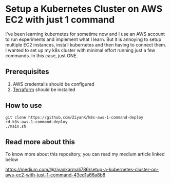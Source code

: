 # Setup a Kubernetes Cluster on AWS EC2 with just 1 command

I've been learning kubernetes for sometime now and I use an AWS account to run experiments and implement what I learn. But it is annoying to setup multiple EC2 instances, install kubernetes and then having to connect them. I wanted to set up my k8s cluster with minimal effort running just a few commands. In this case, just ONE.

## Prerequisites

1. AWS credentails should be configured
2. [Terraform](https://github.com/hashicorp/terraform) should be installed

## How to use

```
git clone https://github.com/ZiyanK/k8s-aws-1-command-deploy
cd k8s-aws-1-command-deploy
./main.sh
```

## Read more about this
To know more about this repository, you can read my medium article linked below

https://medium.com/@ziyankarmali786/setup-a-kubernetes-cluster-on-aws-ec2-with-just-1-command-43ed1a66a8b8